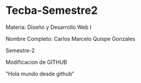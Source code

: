# Tecba-Semestre2
Materia: Diseño y Desarrollo Web I

Nombre Completo: Carlos Marcelo Quispe Gonzales

Semestre-2

Modificacion de GITHUB

"Hola mundo desde github"
